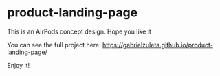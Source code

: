 # product-landing-page
This is an AirPods concept design. Hope you like it

You can see the full project here:
https://gabrielzuleta.github.io/product-landing-page/

Enjoy it!
